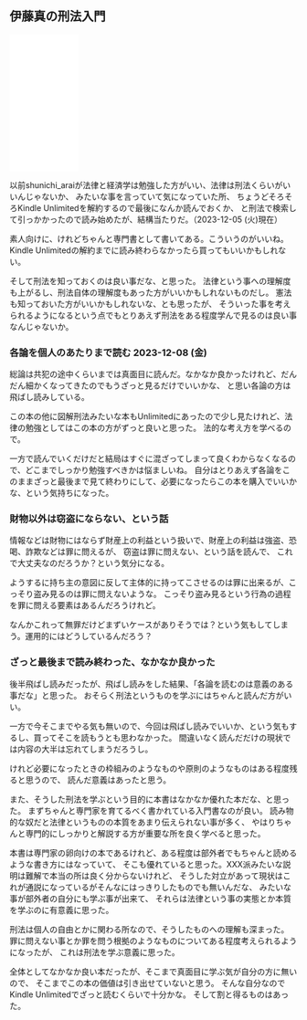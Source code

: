 ## 伊藤真の刑法入門

<iframe sandbox="allow-popups allow-scripts allow-modals allow-forms allow-same-origin" style="width:120px;height:240px;" marginwidth="0" marginheight="0" scrolling="no" frameborder="0" src="//rcm-fe.amazon-adsystem.com/e/cm?lt1=_blank&bc1=000000&IS2=1&bg1=FFFFFF&fc1=000000&lc1=0000FF&t=karino203-22&language=ja_JP&o=9&p=8&l=as4&m=amazon&f=ifr&ref=as_ss_li_til&asins=B079VWDZ53&linkId=af3f738f44f83d232a8203d32f632508"></iframe>

以前shunichi_araiが法律と経済学は勉強した方がいい、法律は刑法くらいがいいんじゃないか、
みたいな事を言っていて気になっていた所、
ちょうどそろそろKindle Unlimitedを解約するので最後になんか読んでおくか、
と刑法で検索して引っかかったので読み始めたが、結構当たりだ。（2023-12-05 (火)現在）

素人向けに、けれどちゃんと専門書として書いてある。こういうのがいいね。
Kindle Unlimitedの解約までに読み終わらなかったら買ってもいいかもしれない。

そして刑法を知っておくのは良い事だな、と思った。
法律という事への理解度も上がるし、刑法自体の理解度もあった方がいいかもしれないものだし。
憲法も知っておいた方がいいかもしれないな、とも思ったが、
そういった事を考えられるようになるという点でもとりあえず刑法をある程度学んで見るのは良い事なんじゃないか。

### 各論を個人のあたりまで読む 2023-12-08 (金)

総論は共犯の途中くらいまでは真面目に読んだ。なかなか良かったけれど、だんだん細かくなってきたのでもうざっと見るだけでいいかな、
と思い各論の方は飛ばし読みしている。

この本の他に図解刑法みたいな本もUnlimitedにあったので少し見たけれど、法律の勉強としてはこの本の方がずっと良いと思った。
法的な考え方を学べるので。

一方で読んでいくだけだと結局はすぐに混ざってしまって良くわからなくなるので、どこまでしっかり勉強すべきかは悩ましいね。
自分はとりあえず各論をこのままざっと最後まで見て終わりにして、必要になったらこの本を購入でいいかな、という気持ちになった。

### 財物以外は窃盗にならない、という話

情報などは財物にはならず財産上の利益という扱いで、財産上の利益は強盗、恐喝、詐欺などは罪に問えるが、
窃盗は罪に問えない、という話を読んで、
これで大丈夫なのだろうか？という気分になる。

ようするに持ち主の意図に反して主体的に持ってこさせるのは罪に出来るが、こっそり盗み見るのは罪に問えないような。
こっそり盗み見るという行為の過程を罪に問える要素はあるんだろうけれど。

なんかこれって無罪だけどまずいケースがありそうでは？という気もしてしまう。運用的にはどうしているんだろう？

### ざっと最後まで読み終わった、なかなか良かった

後半飛ばし読みだったが、飛ばし読みをした結果、「各論を読むのは意義のある事だな」と思った。
おそらく刑法というものを学ぶにはちゃんと読んだ方がいい。

一方で今そこまでやる気も無いので、今回は飛ばし読みでいいか、という気もするし、買ってそこを読もうとも思わなかった。
間違いなく読んだだけの現状では内容の大半は忘れてしまうだろうし。

けれど必要になったときの枠組みのようなものや原則のようなものはある程度残ると思うので、
読んだ意義はあったと思う。

また、そうした刑法を学ぶという目的に本書はなかなか優れた本だな、と思った。
まずちゃんと専門家を育てるべく書かれている入門書なのが良い。
読み物的な奴だと法律というものの本質をあまり伝えられない事が多く、
やはりちゃんと専門的にしっかりと解説する方が重要な所を良く学べると思った。

本書は専門家の卵向けの本であるけれど、ある程度は部外者でもちゃんと読めるような書き方にはなっていて、
そこも優れていると思った。XXX派みたいな説明は難解で本当の所は良く分からないけれど、
そうした対立があって現状はこれが通説になっているがそんなにはっきりしたものでも無いんだな、
みたいな事が部外者の自分にも学ぶ事が出来て、
それらは法律という事の実態とか本質を学ぶのに有意義に思った。

刑法は個人の自由とかに関わる所なので、そうしたものへの理解も深まった。
罪に問えない事とか罪を問う根拠のようなものについてある程度考えられるようになったが、
これは刑法を学ぶ意義に思った。

全体としてなかなか良い本だったが、そこまで真面目に学ぶ気が自分の方に無いので、
そこまでこの本の価値は引き出せていないと思う。
そんな自分なのでKindle Unlimitedでざっと読むくらいで十分かな。
そして割と得るものはあった。